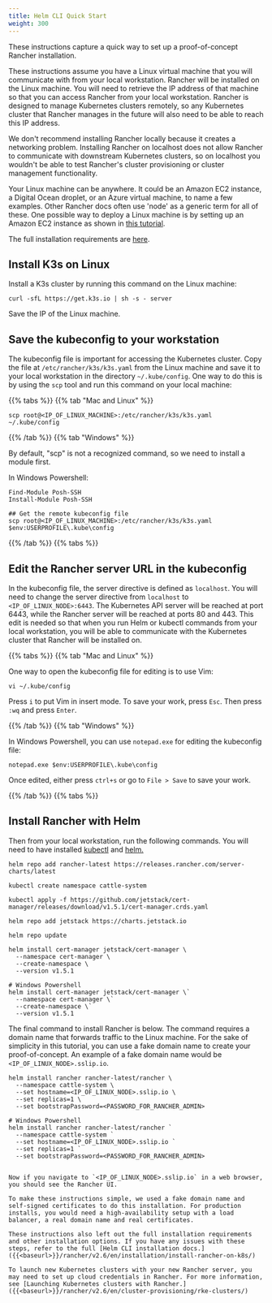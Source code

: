 ```yaml
---
title: Helm CLI Quick Start
weight: 300
---
```


These instructions capture a quick way to set up a proof-of-concept Rancher installation.

These instructions assume you have a Linux virtual machine that you will communicate with from your local workstation. Rancher will be installed on the Linux machine. You will need to retrieve the IP address of that machine so that you can access Rancher from your local workstation. Rancher is designed to manage Kubernetes clusters remotely, so any Kubernetes cluster that Rancher manages in the future will also need to be able to reach this IP address.

We don't recommend installing Rancher locally because it creates a networking problem. Installing Rancher on localhost does not allow Rancher to communicate with downstream Kubernetes clusters, so on localhost you wouldn't be able to test Rancher's cluster provisioning or cluster management functionality.

Your Linux machine can be anywhere. It could be an Amazon EC2 instance, a Digital Ocean droplet, or an Azure virtual machine, to name a few examples. Other Rancher docs often use 'node' as a generic term for all of these. One possible way to deploy a Linux machine is by setting up an Amazon EC2 instance as shown in [this tutorial]({{<baseurl>}}/rancher/v2.6/en/installation/resources/k8s-tutorials/infrastructure-tutorials/ec2-node/).

The full installation requirements are [here]({{<baseurl>}}/rancher/v2.6/en/installation/requirements/).


## Install K3s on Linux

Install a K3s cluster by running this command on the Linux machine:

```
curl -sfL https://get.k3s.io | sh -s - server
```

Save the IP of the Linux machine.

## Save the kubeconfig to your workstation

The kubeconfig file is important for accessing the Kubernetes cluster. Copy the file at `/etc/rancher/k3s/k3s.yaml` from the Linux machine and save it to your local workstation in the directory `~/.kube/config`. One way to do this is by using the `scp` tool and run this command on your local machine:

{{% tabs %}}
{{% tab "Mac and Linux" %}}

```
scp root@<IP_OF_LINUX_MACHINE>:/etc/rancher/k3s/k3s.yaml ~/.kube/config
```

{{% /tab %}}
{{% tab "Windows" %}}

By default, "scp" is not a recognized command, so we need to install a module first.

In Windows Powershell:

```
Find-Module Posh-SSH
Install-Module Posh-SSH

## Get the remote kubeconfig file
scp root@<IP_OF_LINUX_MACHINE>:/etc/rancher/k3s/k3s.yaml $env:USERPROFILE\.kube\config
```
{{%  /tab %}}
{{% tabs %}}

## Edit the Rancher server URL in the kubeconfig

In the kubeconfig file, the server directive is defined as `localhost`. You will need to change the server directive from `localhost` to `<IP_OF_LINUX_NODE>:6443`. The Kubernetes API server will be reached at port 6443, while the Rancher server will be reached at ports 80 and 443. This edit is needed so that when you run Helm or kubectl commands from your local workstation, you will be able to communicate with the Kubernetes cluster that Rancher will be installed on.

{{% tabs %}}
{{% tab "Mac and Linux" %}}

One way to open the kubeconfig file for editing is to use Vim:

```
vi ~/.kube/config
```

Press `i` to put Vim in insert mode. To save your work, press `Esc`. Then press `:wq` and press `Enter`.

{{% /tab %}}
{{% tab "Windows" %}}

In Windows Powershell, you can use `notepad.exe` for editing the kubeconfig file:

```
notepad.exe $env:USERPROFILE\.kube\config
```

Once edited, either press `ctrl+s` or go to `File > Save` to save your work.


{{%  /tab %}}
{{% tabs %}}

## Install Rancher with Helm

Then from your local workstation, run the following commands. You will need to have installed [kubectl](https://kubernetes.io/docs/tasks/tools/#kubectl) and [helm.](https://helm.sh/docs/intro/install/)

```
helm repo add rancher-latest https://releases.rancher.com/server-charts/latest

kubectl create namespace cattle-system

kubectl apply -f https://github.com/jetstack/cert-manager/releases/download/v1.5.1/cert-manager.crds.yaml

helm repo add jetstack https://charts.jetstack.io

helm repo update

helm install cert-manager jetstack/cert-manager \
  --namespace cert-manager \
  --create-namespace \
  --version v1.5.1

# Windows Powershell
helm install cert-manager jetstack/cert-manager \`
  --namespace cert-manager \`
  --create-namespace \`
  --version v1.5.1
```

The final command to install Rancher is below. The command requires a domain name that forwards traffic to the Linux machine. For the sake of simplicity in this tutorial, you can use a fake domain name to create your proof-of-concept. An example of a fake domain name would be `<IP_OF_LINUX_NODE>.sslip.io`.

```
helm install rancher rancher-latest/rancher \
  --namespace cattle-system \
  --set hostname=<IP_OF_LINUX_NODE>.sslip.io \
  --set replicas=1 \
  --set bootstrapPassword=<PASSWORD_FOR_RANCHER_ADMIN>

# Windows Powershell
helm install rancher rancher-latest/rancher `
  --namespace cattle-system `
  --set hostname=<IP_OF_LINUX_NODE>.sslip.io `
  --set replicas=1 `
  --set bootstrapPassword=<PASSWORD_FOR_RANCHER_ADMIN>
```
```

Now if you navigate to `<IP_OF_LINUX_NODE>.sslip.io` in a web browser, you should see the Rancher UI.

To make these instructions simple, we used a fake domain name and self-signed certificates to do this installation. For production installs, you would need a high-availability setup with a load balancer, a real domain name and real certificates.

These instructions also left out the full installation requirements and other installation options. If you have any issues with these steps, refer to the full [Helm CLI installation docs.]({{<baseurl>}}/rancher/v2.6/en/installation/install-rancher-on-k8s/)

To launch new Kubernetes clusters with your new Rancher server, you may need to set up cloud credentials in Rancher. For more information, see [Launching Kubernetes clusters with Rancher.]({{<baseurl>}}/rancher/v2.6/en/cluster-provisioning/rke-clusters/)